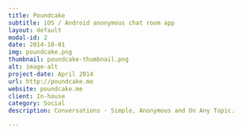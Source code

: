 ```yaml
---
title: Poundcake
subtitle: iOS / Android anonymous chat room app
layout: default
modal-id: 2
date: 2014-10-01
img: poundcake.png
thumbnail: poundcake-thumbnail.png
alt: image-alt
project-date: April 2014
url: http://poundcake.me
website: poundcake.me
client: In-house
category: Social
description: Conversations - Simple, Anonymous and On Any Topic.

---
```

